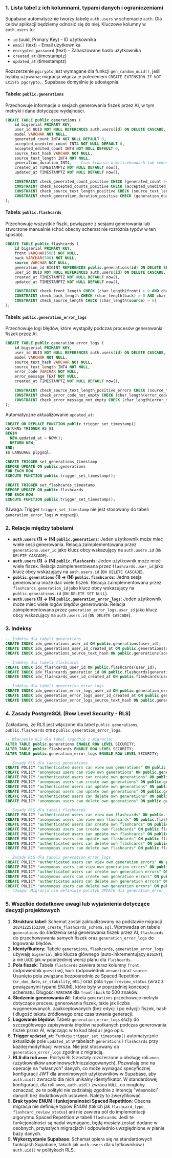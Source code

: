 ### 1. Lista tabel z ich kolumnami, typami danych i ograniczeniami

Supabase automatycznie tworzy tabelę `auth.users` w schemacie `auth`. Dla celów aplikacji będziemy odnosić się do niej. Kluczowe kolumny w `auth.users` to:
- `id` (uuid, Primary Key) - ID użytkownika
- `email` (text) - Email użytkownika
- `encrypted_password` (text) - Zahaszowane hasło użytkownika
- `created_at` (timestamptz)
- `updated_at` (timestamptz)

Rozszerzenie `pgcrypto` jest wymagane dla funkcji `gen_random_uuid()`, jeśli byłaby używana; migracja włącza je poleceniem `CREATE EXTENSION IF NOT EXISTS pgcrypto;`. Supabase domyślnie je udostępnia.

#### Tabela: `public.generations`

Przechowuje informacje o sesjach generowania fiszek przez AI, w tym metryki i dane dotyczące wydajności.

```sql
CREATE TABLE public.generations (
    id bigserial PRIMARY KEY,
    user_id UUID NOT NULL REFERENCES auth.users(id) ON DELETE CASCADE,
    model VARCHAR NOT NULL,
    generated_count INT4 NOT NULL DEFAULT 0,
    accepted_unedited_count INT4 NOT NULL DEFAULT 0,
    accepted_edited_count INT4 NOT NULL DEFAULT 0,
    source_text_hash VARCHAR NOT NULL,
    source_text_length INT4 NOT NULL,
    generation_duration INT4, -- Czas trwania w milisekundach lub sekundach
    created_at TIMESTAMPTZ NOT NULL DEFAULT now(),
    updated_at TIMESTAMPTZ NOT NULL DEFAULT now(),

    CONSTRAINT check_generated_count_positive CHECK (generated_count >= 0),
    CONSTRAINT check_accepted_counts_positive CHECK (accepted_unedited_count >= 0 AND accepted_edited_count >= 0),
    CONSTRAINT check_source_text_length_positive CHECK (source_text_length > 0),
    CONSTRAINT check_generation_duration_positive CHECK (generation_duration IS NULL OR generation_duration >= 0)
);
```

#### Tabela: `public.flashcards`

Przechowuje wszystkie fiszki, powiązane z sesjami generowania lub stworzone manualnie (choć obecny schemat nie rozróżnia typów w ten sposób).

```sql
CREATE TABLE public.flashcards (
    id bigserial PRIMARY KEY,
    front VARCHAR(500) NOT NULL,
    back VARCHAR(500) NOT NULL,
    source VARCHAR NOT NULL,
    generation_id BIGINT REFERENCES public.generations(id) ON DELETE SET NULL,
    user_id UUID NOT NULL REFERENCES auth.users(id) ON DELETE CASCADE,
    created_at TIMESTAMPTZ NOT NULL DEFAULT now(),
    updated_at TIMESTAMPTZ NOT NULL DEFAULT now(),

    CONSTRAINT check_front_length CHECK (char_length(front) > 0 AND char_length(front) <= 500),
    CONSTRAINT check_back_length CHECK (char_length(back) > 0 AND char_length(back) <= 500),
    CONSTRAINT check_source_length CHECK (char_length(source) > 0)
);
```

#### Tabela: `public.generation_error_logs`

Przechowuje logi błędów, które wystąpiły podczas procesów generowania fiszek przez AI.

```sql
CREATE TABLE public.generation_error_logs (
    id bigserial PRIMARY KEY,
    user_id UUID NOT NULL REFERENCES auth.users(id) ON DELETE CASCADE,
    model VARCHAR NOT NULL,
    source_text_hash VARCHAR NOT NULL,
    source_text_length INT4 NOT NULL,
    error_code VARCHAR NOT NULL,
    error_message TEXT NOT NULL,
    created_at TIMESTAMPTZ NOT NULL DEFAULT now(),

    CONSTRAINT check_source_text_length_positive_errors CHECK (source_text_length > 0),
    CONSTRAINT check_error_code_not_empty CHECK (char_length(error_code) > 0),
    CONSTRAINT check_error_message_not_empty CHECK (char_length(error_message) > 0)
);
```

Automatyczne aktualizowanie `updated_at`:
```sql
CREATE OR REPLACE FUNCTION public.trigger_set_timestamp()
RETURNS TRIGGER AS $$
BEGIN
  NEW.updated_at = NOW();
  RETURN NEW;
END;
$$ LANGUAGE plpgsql;

CREATE TRIGGER set_generations_timestamp
BEFORE UPDATE ON public.generations
FOR EACH ROW
EXECUTE FUNCTION public.trigger_set_timestamp();

CREATE TRIGGER set_flashcards_timestamp
BEFORE UPDATE ON public.flashcards
FOR EACH ROW
EXECUTE FUNCTION public.trigger_set_timestamp();
```
(Uwaga: Trigger `trigger_set_timestamp` nie jest stosowany do tabeli `generation_error_logs` w migracji).

### 2. Relacje między tabelami

-   **`auth.users` (1) -> (N) `public.generations`**: Jeden użytkownik może mieć wiele sesji generowania. Relacja zaimplementowana przez `generations.user_id` jako klucz obcy wskazujący na `auth.users.id` (`ON DELETE CASCADE`).
-   **`auth.users` (1) -> (N) `public.flashcards`**: Jeden użytkownik może mieć wiele fiszek. Relacja zaimplementowana przez `flashcards.user_id` jako klucz obcy wskazujący na `auth.users.id` (`ON DELETE CASCADE`).
-   **`public.generations` (1) -> (N) `public.flashcards`**: Jedna sesja generowania może dać wiele fiszek. Relacja zaimplementowana przez `flashcards.generation_id` jako klucz obcy wskazujący na `public.generations.id` (`ON DELETE SET NULL`).
-   **`auth.users` (1) -> (N) `public.generation_error_logs`**: Jeden użytkownik może mieć wiele logów błędów generowania. Relacja zaimplementowana przez `generation_error_logs.user_id` jako klucz obcy wskazujący na `auth.users.id` (`ON DELETE CASCADE`).

### 3. Indeksy

```sql
-- Indeksy dla tabeli generations
CREATE INDEX idx_generations_user_id ON public.generations(user_id);
CREATE INDEX idx_generations_user_id_created_at ON public.generations(user_id, created_at DESC);
CREATE INDEX idx_generations_source_text_hash ON public.generations(source_text_hash);

-- Indeksy dla tabeli flashcards
CREATE INDEX idx_flashcards_user_id ON public.flashcards(user_id);
CREATE INDEX idx_flashcards_generation_id ON public.flashcards(generation_id);
CREATE INDEX idx_flashcards_user_id_created_at ON public.flashcards(user_id, created_at DESC);

-- Indeksy dla tabeli generation_error_logs
CREATE INDEX idx_generation_error_logs_user_id ON public.generation_error_logs(user_id);
CREATE INDEX idx_generation_error_logs_user_id_created_at ON public.generation_error_logs(user_id, created_at DESC);
CREATE INDEX idx_generation_error_logs_source_text_hash ON public.generation_error_logs(source_text_hash);
```

### 4. Zasady PostgreSQL (Row Level Security - RLS)

Zakładamy, że RLS jest włączone dla tabel `public.generations`, `public.flashcards` oraz `public.generation_error_logs`.

```sql
-- Włączenie RLS dla tabel (zgodnie z migracją)
ALTER TABLE public.generations ENABLE ROW LEVEL SECURITY;
ALTER TABLE public.flashcards ENABLE ROW LEVEL SECURITY;
ALTER TABLE public.generation_error_logs ENABLE ROW LEVEL SECURITY;

-- Zasady RLS dla tabeli generations
CREATE POLICY "authenticated users can view own generations" ON public.generations FOR SELECT TO authenticated USING (auth.uid() = user_id);
CREATE POLICY "anonymous users can view own generations" ON public.generations FOR SELECT TO anon USING (auth.uid() = user_id);
CREATE POLICY "authenticated users can create own generations" ON public.generations FOR INSERT TO authenticated WITH CHECK (auth.uid() = user_id);
CREATE POLICY "anonymous users can create own generations" ON public.generations FOR INSERT TO anon WITH CHECK (auth.uid() = user_id);
CREATE POLICY "authenticated users can update own generations" ON public.generations FOR UPDATE TO authenticated USING (auth.uid() = user_id) WITH CHECK (auth.uid() = user_id);
CREATE POLICY "anonymous users can update own generations" ON public.generations FOR UPDATE TO anon USING (auth.uid() = user_id) WITH CHECK (auth.uid() = user_id);
CREATE POLICY "authenticated users can delete own generations" ON public.generations FOR DELETE TO authenticated USING (auth.uid() = user_id);
CREATE POLICY "anonymous users can delete own generations" ON public.generations FOR DELETE TO anon USING (auth.uid() = user_id);

-- Zasady RLS dla tabeli flashcards
CREATE POLICY "authenticated users can view own flashcards" ON public.flashcards FOR SELECT TO authenticated USING (auth.uid() = user_id);
CREATE POLICY "anonymous users can view own flashcards" ON public.flashcards FOR SELECT TO anon USING (auth.uid() = user_id);
CREATE POLICY "authenticated users can create own flashcards" ON public.flashcards FOR INSERT TO authenticated WITH CHECK (auth.uid() = user_id);
CREATE POLICY "anonymous users can create own flashcards" ON public.flashcards FOR INSERT TO anon WITH CHECK (auth.uid() = user_id);
CREATE POLICY "authenticated users can update own flashcards" ON public.flashcards FOR UPDATE TO authenticated USING (auth.uid() = user_id) WITH CHECK (auth.uid() = user_id);
CREATE POLICY "anonymous users can update own flashcards" ON public.flashcards FOR UPDATE TO anon USING (auth.uid() = user_id) WITH CHECK (auth.uid() = user_id);
CREATE POLICY "authenticated users can delete own flashcards" ON public.flashcards FOR DELETE TO authenticated USING (auth.uid() = user_id);
CREATE POLICY "anonymous users can delete own flashcards" ON public.flashcards FOR DELETE TO anon USING (auth.uid() = user_id);

-- Zasady RLS dla tabeli generation_error_logs
CREATE POLICY "authenticated users can view own generation errors" ON public.generation_error_logs FOR SELECT TO authenticated USING (auth.uid() = user_id);
CREATE POLICY "anonymous users can view own generation errors" ON public.generation_error_logs FOR SELECT TO anon USING (auth.uid() = user_id);
CREATE POLICY "authenticated users can create own generation errors" ON public.generation_error_logs FOR INSERT TO authenticated WITH CHECK (auth.uid() = user_id);
CREATE POLICY "anonymous users can create own generation errors" ON public.generation_error_logs FOR INSERT TO anon WITH CHECK (auth.uid() = user_id);
CREATE POLICY "authenticated users can delete own generation errors" ON public.generation_error_logs FOR DELETE TO authenticated USING (auth.uid() = user_id);
CREATE POLICY "anonymous users can delete own generation errors" ON public.generation_error_logs FOR DELETE TO anon USING (auth.uid() = user_id);
-- (Uwaga: Migracja nie definiuje polityk UPDATE dla generation_error_logs)
```

### 5. Wszelkie dodatkowe uwagi lub wyjaśnienia dotyczące decyzji projektowych

1.  **Struktura tabel**: Schemat został zaktualizowany na podstawie migracji `20241225152300_create_flashcards_schema.sql`. Wprowadza on tabele `generations` do śledzenia sesji generowania fiszek przez AI, `flashcards` do przechowywania samych fiszek oraz `generation_error_logs` do logowania błędów.
2.  **Identyfikatory**: Tabele `generations`, `flashcards`, `generation_error_logs` używają `bigserial` jako klucza głównego (auto-inkrementujący `BIGINT`), a nie `UUID` jak w poprzedniej wersji planu dla `flashcards`.
3.  **Pola fiszek**: Tabela `flashcards` zawiera teraz kolumny `front` (odpowiednik `question`), `back` (odpowiednik `answer`) oraz `source`. Usunięto pola związane bezpośrednio ze Spaced Repetition (`sr_due_date`, `sr_stability`, etc.) oraz pola `type` i `review_status` (wraz z powiązanymi typami ENUM), które były w poprzedniej koncepcji schematu. Długości `VARCHAR` dla `front` i `back` to 500 znaków.
4.  **Śledzenie generowania AI**: Tabela `generations` przechowuje metryki dotyczące procesu generowania fiszek, takie jak liczba wygenerowanych, zaakceptowanych (bez edycji i po edycji) fiszek, hash i długość tekstu źródłowego oraz czas trwania generacji.
5.  **Logowanie błędów**: Tabela `generation_error_logs` służy do szczegółowego zapisywania błędów napotkanych podczas generowania fiszek przez AI, włączając w to kod błędu i jego opis.
6.  **Trigger `updated_at`**: Funkcja `trigger_set_timestamp()` automatycznie aktualizuje pole `updated_at` w tabelach `generations` i `flashcards` przy każdej modyfikacji wiersza. Nie jest stosowany do `generation_error_logs` zgodnie z migracją.
7.  **RLS dla roli `anon`**: Polityki RLS zostały rozszerzone o obsługę roli `anon` (użytkowników anonimowych/niezalogowanych). Pozwalają one na operacje na "własnych" danych, co może wymagać specyficznej konfiguracji JWT dla anonimowych użytkowników w Supabase, aby `auth.uid()` zwracało dla nich unikalny identyfikator. W standardowej konfiguracji, dla roli `anon`, `auth.uid()` zwraca `NULL`, co mogłoby oznaczać, że te polityki nie zadziałają zgodnie z intencją "własności" danych bez dodatkowych ustawień. Należy to zweryfikować.
8.  **Brak typów ENUM i funkcjonalności Spaced Repetition**: Obecna migracja nie definiuje typów ENUM (takich jak `flashcard_type`, `flashcard_review_status`) ani nie zawiera pól do implementacji algorytmu Spaced Repetition w tabeli `flashcards`. Jeśli te funkcjonalności są nadal wymagane, będą musiały zostać dodane w osobnych, przyszłych migracjach i odpowiednio uwzględnione w planie bazy danych.
9.  **Wykorzystanie Supabase**: Schemat opiera się na standardowych funkcjach Supabase, takich jak `auth.users` dla użytkowników i `auth.uid()` w politykach RLS.